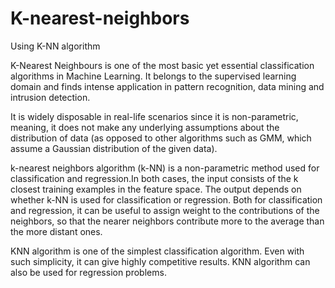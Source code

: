 # K-nearest-neighbors
Using K-NN algorithm 

K-Nearest Neighbours is one of the most basic yet essential classification algorithms in Machine Learning. It belongs to the supervised learning domain and finds intense application in pattern recognition, data mining and intrusion detection.

It is widely disposable in real-life scenarios since it is non-parametric, meaning, it does not make any underlying assumptions about the distribution of data (as opposed to other algorithms such as GMM, which assume a Gaussian distribution of the given data).

k-nearest neighbors algorithm (k-NN) is a non-parametric method used for classification and regression.In both cases, the input consists of the k closest training examples in the feature space. The output depends on whether k-NN is used for classification or regression. Both for classification and regression, it can be useful to assign weight to the contributions of the neighbors, so that the nearer neighbors contribute more to the average than the more distant ones.

KNN algorithm is one of the simplest classification algorithm. Even with such simplicity, it can give highly competitive results. KNN algorithm can also be used for regression problems.
